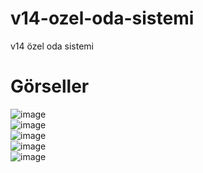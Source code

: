 # v14-ozel-oda-sistemi
v14 özel oda sistemi
# Görseller
![image](https://user-images.githubusercontent.com/74924310/209652325-2e14ec09-797b-4814-b1c2-9603ab643c32.png)<br>
![image](https://user-images.githubusercontent.com/74924310/209652330-b6d825a8-1cdb-4c56-bdbe-971271622691.png)<br>
![image](https://user-images.githubusercontent.com/74924310/209652360-a770aa4f-a36d-4f55-825a-aa733f31d353.png)<br>
![image](https://user-images.githubusercontent.com/74924310/209652368-c93ba2d0-ce4a-4865-b10a-6953dae2a444.png)<br>
![image](https://user-images.githubusercontent.com/74924310/209652380-0f81e7cd-6d79-466f-bb7f-6b40c0d423fa.png)<br>
